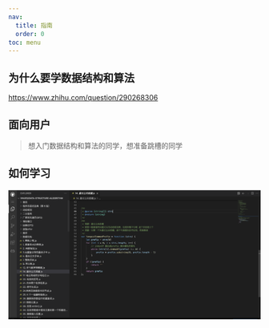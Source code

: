 ```yaml
---
nav:
  title: 指南
  order: 0
toc: menu
---
```


## 为什么要学数据结构和算法

https://www.zhihu.com/question/290268306


## 面向用户

> 想入门数据结构和算法的同学，想准备跳槽的同学
## 如何学习

![learn](../learn.png)